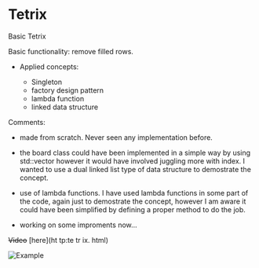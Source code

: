 # Tetrix
Basic Tetrix

Basic functionality: remove filled rows.

- Applied concepts:

	- Singleton
	- factory design pattern
	- lambda function
	- linked data structure

Comments:

- made from scratch. Never seen any implementation before.

- the board class could have been implemented in a simple way by using std::vector
	however it would have involved juggling more with index. I wanted to use a dual 
	linked list type of data structure to demostrate the concept.
	
- use of lambda functions. I have used lambda functions in some part of the code, again
just to demostrate the concept, however I am aware it could have been simplified by
defining a proper method to do the job.

- working on some improments now...

~~Video~~ [here](ht tp:te tr ix. html)

![Example](https://i.postimg.cc/wxL72WrX/tetrix.png)
